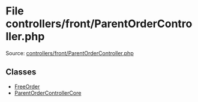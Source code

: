 File controllers/front/ParentOrderController.php
=========

Source: [controllers/front/ParentOrderController.php](https://github.com/PrestaShop/PrestaShop/blob/1.5.0.5/controllers/front/ParentOrderController.php)


Classes
-------

* [FreeOrder](class.FreeOrder.md)
* [ParentOrderControllerCore](class.ParentOrderControllerCore.md)

